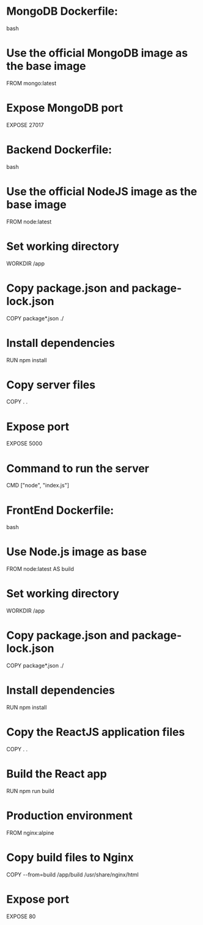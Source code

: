 # MongoDB Dockerfile:
bash
# Use the official MongoDB image as the base image
FROM mongo:latest

# Expose MongoDB port
EXPOSE 27017

# Backend Dockerfile:
  bash
# Use the official NodeJS image as the base image
  FROM node:latest

# Set working directory
WORKDIR /app

# Copy package.json and package-lock.json
COPY package*.json ./

# Install dependencies
RUN npm install

# Copy server files
COPY . .

# Expose port
EXPOSE 5000

# Command to run the server
CMD ["node", "index.js"]

  
# FrontEnd Dockerfile:
  bash
  # Use Node.js image as base
FROM node:latest AS build

# Set working directory
WORKDIR /app

# Copy package.json and package-lock.json
COPY package*.json ./

# Install dependencies
RUN npm install

# Copy the ReactJS application files
COPY . .

# Build the React app
RUN npm run build

# Production environment
FROM nginx:alpine

# Copy build files to Nginx
COPY --from=build /app/build /usr/share/nginx/html

# Expose port
EXPOSE 80
